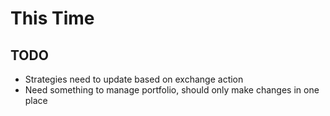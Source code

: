 # This Time

## TODO
 - Strategies need to update based on exchange action
 - Need something to manage portfolio, should only make changes in one place